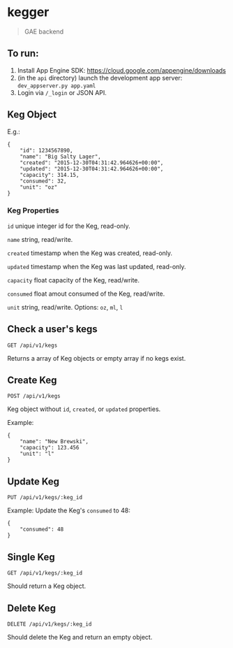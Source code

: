 # kegger

> GAE backend


## To run:

1. Install App Engine SDK: https://cloud.google.com/appengine/downloads
2. (in the `api` directory) launch the development app server: `dev_appserver.py app.yaml`
3. Login via `/_login` or JSON API.


## Keg Object

E.g.:
```
{
	"id": 1234567890,
	"name": "Big Salty Lager",
	"created": "2015-12-30T04:31:42.964626+00:00",
	"updated": "2015-12-30T04:31:42.964626+00:00",
	"capacity": 314.15,
	"consumed": 32,
	"unit": "oz"
}
```


### Keg Properties

`id` unique integer id for the Keg, read-only.

`name` string, read/write.

`created` timestamp when the Keg was created, read-only.

`updated` timestamp when the Keg was last updated, read-only.

`capacity` float capacity of the Keg, read/write.

`consumed` float amout consumed of the Keg, read/write.

`unit` string, read/write. Options: `oz`, `ml`, `l`


## Check a user's kegs

`GET /api/v1/kegs`

Returns a array of Keg objects or empty array if no kegs exist.


## Create Keg

`POST /api/v1/kegs`

Keg object without `id`, `created`, or `updated` properties.

Example:
```
{
	"name": "New Brewski",
	"capacity": 123.456
	"unit": "l"
}
```


## Update Keg

`PUT /api/v1/kegs/:keg_id`

Example: Update the Keg's `consumed` to 48:
```
{
	"consumed": 48
}
```


## Single Keg

`GET /api/v1/kegs/:keg_id`

Should return a Keg object.


## Delete Keg

`DELETE /api/v1/kegs/:keg_id`

Should delete the Keg and return an empty object.
